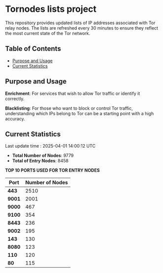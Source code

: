 # Tornodes lists project

This repository provides updated lists of IP addresses associated with Tor relay nodes. The lists are refreshed every 30 minutes to ensure they reflect the most current state of the Tor network.

## Table of Contents

- [Purpose and Usage](#purpose-and-usage)
- [Current Statistics](#current-statistics)


## Purpose and Usage

**Enrichment**: For services that wish to allow Tor traffic or identify it correctly.

**Blacklisting**: For those who want to block or control Tor traffic, understanding which IPs belong to Tor can be a starting point with a high accuracy.

## Current Statistics

Last update time : 2025-04-01 14:00:12 UTC

- **Total Number of Nodes**: 9779
- **Total of Entry Nodes**: 8458

**TOP 10 PORTS USED FOR TOR ENTRY NODES**

| **Port** | **Number of Nodes** |
|------|-----------------|
| **443**   | 2510  |
| **9001**   | 2001  |
| **9000**   | 467  |
| **9100**   | 354  |
| **8443**   | 236  |
| **9002**   | 195  |
| **143**   | 130  |
| **8080**   | 123  |
| **110**   | 120  |
| **80**   | 115  |

